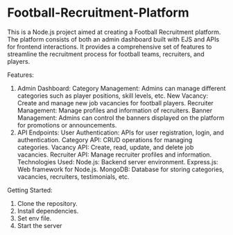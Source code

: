 # Football-Recruitment-Platform
This is a Node.js project aimed at creating a Football Recruitment platform. The platform consists of both an admin dashboard built with EJS and APIs for frontend interactions. It provides a comprehensive set of features to streamline the recruitment process for football teams, recruiters, and players.

Features:
1. Admin Dashboard:
Category Management: Admins can manage different categories such as player positions, skill levels, etc.
New Vacancy: Create and manage new job vacancies for football players.
Recruiter Management: Manage profiles and information of recruiters.
Banner Management: Admins can control the banners displayed on the platform for promotions or announcements.
2. API Endpoints:
User Authentication: APIs for user registration, login, and authentication.
Category API: CRUD operations for managing categories.
Vacancy API: Create, read, update, and delete job vacancies.
Recruiter API: Manage recruiter profiles and information.
Technologies Used:
Node.js: Backend server environment.
Express.js: Web framework for Node.js.
MongoDB: Database for storing categories, vacancies, recruiters, testimonials, etc.

Getting Started:

1. Clone the repository.
2. Install dependencies.
3. Set env file.
4. Start the server
